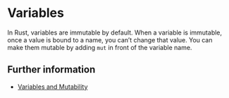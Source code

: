 # Variables

In Rust, variables are immutable by default.
When a variable is immutable, once a value is bound to a name, you can’t change that value.
You can make them mutable by adding `mut` in front of the variable name.

## Further information

- [Variables and Mutability](https://rustwiki.org/zh-CN/book/ch03-01-variables-and-mutability.html)
